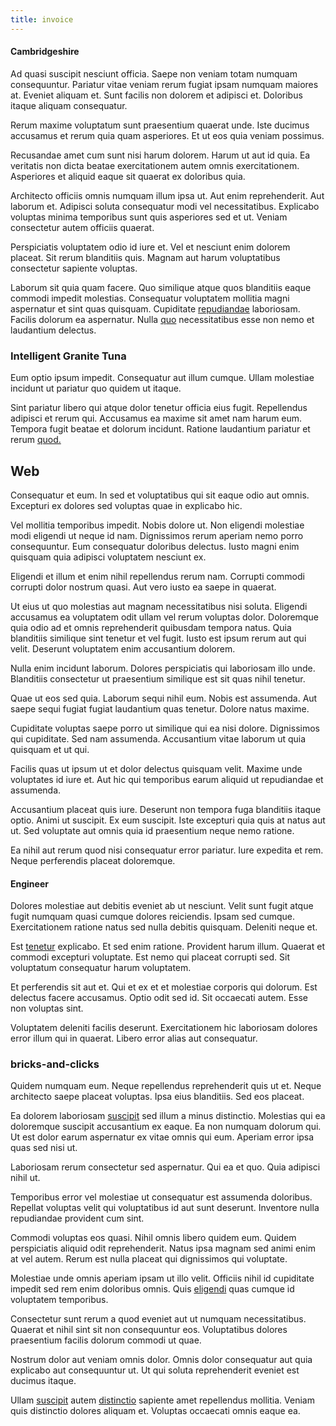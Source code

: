 ```yaml
---
title: invoice
---
```


#### Cambridgeshire

Ad quasi suscipit nesciunt officia. Saepe non veniam totam numquam consequuntur. Pariatur vitae veniam rerum fugiat ipsam numquam maiores at. Eveniet aliquam et. Sunt facilis non dolorem et adipisci et. Doloribus itaque aliquam consequatur.

Rerum maxime voluptatum sunt praesentium quaerat unde. Iste ducimus accusamus et rerum quia quam asperiores. Et ut eos quia veniam possimus.

Recusandae amet cum sunt nisi harum dolorem. Harum ut aut id quia. Ea veritatis non dicta beatae exercitationem autem omnis exercitationem. Asperiores et aliquid eaque sit quaerat ex doloribus quia.

Architecto officiis omnis numquam illum ipsa ut. Aut enim reprehenderit. Aut laborum et. Adipisci soluta consequatur modi vel necessitatibus. Explicabo voluptas minima temporibus sunt quis asperiores sed et ut. Veniam consectetur autem officiis quaerat.

Perspiciatis voluptatem odio id iure et. Vel et nesciunt enim dolorem placeat. Sit rerum blanditiis quis. Magnam aut harum voluptatibus consectetur sapiente voluptas.

Laborum sit quia quam facere. Quo similique atque quos blanditiis eaque commodi impedit molestias. Consequatur voluptatem mollitia magni aspernatur et sint quas quisquam. Cupiditate [repudiandae](/facere/eaque/metal_azure.md) laboriosam. Facilis dolorum ea aspernatur. Nulla [quo](/facere/odit/equatorial_guinea.md) necessitatibus esse non nemo et laudantium delectus.

### Intelligent Granite Tuna

Eum optio ipsum impedit. Consequatur aut illum cumque. Ullam molestiae incidunt ut pariatur quo quidem ut itaque.

Sint pariatur libero qui atque dolor tenetur officia eius fugit. Repellendus adipisci et rerum qui. Accusamus ea maxime sit amet nam harum eum. Tempora fugit beatae et dolorum incidunt. Ratione laudantium pariatur et rerum [quod.](/dolore/odio/dignissimos/nemo/tools_&_music.md)

## Web

Consequatur et eum. In sed et voluptatibus qui sit eaque odio aut omnis. Excepturi ex dolores sed voluptas quae in explicabo hic.

Vel mollitia temporibus impedit. Nobis dolore ut. Non eligendi molestiae modi eligendi ut neque id nam. Dignissimos rerum aperiam nemo porro consequuntur. Eum consequatur doloribus delectus. Iusto magni enim quisquam quia adipisci voluptatem nesciunt ex.

Eligendi et illum et enim nihil repellendus rerum nam. Corrupti commodi corrupti dolor nostrum quasi. Aut vero iusto ea saepe in quaerat.

Ut eius ut quo molestias aut magnam necessitatibus nisi soluta. Eligendi accusamus ea voluptatem odit ullam vel rerum voluptas dolor. Doloremque quia odio ad et omnis reprehenderit quibusdam tempora natus. Quia blanditiis similique sint tenetur et vel fugit. Iusto est ipsum rerum aut qui velit. Deserunt voluptatem enim accusantium dolorem.

Nulla enim incidunt laborum. Dolores perspiciatis qui laboriosam illo unde. Blanditiis consectetur ut praesentium similique est sit quas nihil tenetur.

Quae ut eos sed quia. Laborum sequi nihil eum. Nobis est assumenda. Aut saepe sequi fugiat fugiat laudantium quas tenetur. Dolore natus maxime.

Cupiditate voluptas saepe porro ut similique qui ea nisi dolore. Dignissimos qui cupiditate. Sed nam assumenda. Accusantium vitae laborum ut quia quisquam et ut qui.

Facilis quas ut ipsum ut et dolor delectus quisquam velit. Maxime unde voluptates id iure et. Aut hic qui temporibus earum aliquid ut repudiandae et assumenda.

Accusantium placeat quis iure. Deserunt non tempora fuga blanditiis itaque optio. Animi ut suscipit. Ex eum suscipit. Iste excepturi quia quis at natus aut ut. Sed voluptate aut omnis quia id praesentium neque nemo ratione.

Ea nihil aut rerum quod nisi consequatur error pariatur. Iure expedita et rem. Neque perferendis placeat doloremque.

#### Engineer

Dolores molestiae aut debitis eveniet ab ut nesciunt. Velit sunt fugit atque fugit numquam quasi cumque dolores reiciendis. Ipsam sed cumque. Exercitationem ratione natus sed nulla debitis quisquam. Deleniti neque et.

Est [tenetur](/earum/et/road_fantastic.md) explicabo. Et sed enim ratione. Provident harum illum. Quaerat et commodi excepturi voluptate. Est nemo qui placeat corrupti sed. Sit voluptatum consequatur harum voluptatem.

Et perferendis sit aut et. Qui et ex et et molestiae corporis qui dolorum. Est delectus facere accusamus. Optio odit sed id. Sit occaecati autem. Esse non voluptas sint.

Voluptatem deleniti facilis deserunt. Exercitationem hic laboriosam dolores error illum qui in quaerat. Libero error alias aut consequatur.

### bricks-and-clicks

Quidem numquam eum. Neque repellendus reprehenderit quis ut et. Neque architecto saepe placeat voluptas. Ipsa eius blanditiis. Sed eos placeat.

Ea dolorem laboriosam [suscipit](/facere/adipisci/molestiae/ut/bypass_synthesize.md) sed illum a minus distinctio. Molestias qui ea doloremque suscipit accusantium ex eaque. Ea non numquam dolorum qui. Ut est dolor earum aspernatur ex vitae omnis qui eum. Aperiam error ipsa quas sed nisi ut.

Laboriosam rerum consectetur sed aspernatur. Qui ea et quo. Quia adipisci nihil ut.

Temporibus error vel molestiae ut consequatur est assumenda doloribus. Repellat voluptas velit qui voluptatibus id aut sunt deserunt. Inventore nulla repudiandae provident cum sint.

Commodi voluptas eos quasi. Nihil omnis libero quidem eum. Quidem perspiciatis aliquid odit reprehenderit. Natus ipsa magnam sed animi enim at vel autem. Rerum est nulla placeat qui dignissimos qui voluptate.

Molestiae unde omnis aperiam ipsam ut illo velit. Officiis nihil id cupiditate impedit sed rem enim doloribus omnis. Quis [eligendi](/earum/et/planner_lesotho_loti.md) quas cumque id voluptatem temporibus.

Consectetur sunt rerum a quod eveniet aut ut numquam necessitatibus. Quaerat et nihil sint sit non consequuntur eos. Voluptatibus dolores praesentium facilis dolorum commodi ut quae.

Nostrum dolor aut veniam omnis dolor. Omnis dolor consequatur aut quia explicabo aut consequuntur ut. Ut qui soluta reprehenderit eveniet est ducimus itaque.

Ullam [suscipit](/voluptate/intelligent_metal_tuna_burundi_franc_land.md) autem [distinctio](/dolore/bedfordshire_mountains.md) sapiente amet repellendus mollitia. Veniam quis distinctio dolores aliquam et. Voluptas occaecati omnis eaque ea.
